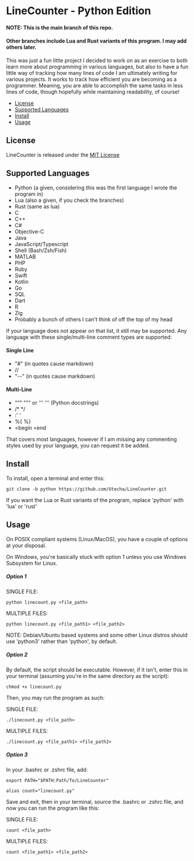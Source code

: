 # LineCounter - Python Edition

#### NOTE: This is the main branch of this repo. 
#### Other branches include Lua and Rust variants of this program. I may add others later.

This was just a fun little project I decided to work on as an exercise to both learn more about programming in various languages, but also to have a fun little way of tracking how many lines of code I am ultimately writing for various projects. It works to track how efficient you are becoming as a programmer. Meaning, you are able to accomplish the same tasks in less lines of code, though hopefully while maintaining readability, of course!

- [License](#license)
- [Supported Languages](#supported-languages)
- [Install](#install)
- [Usage](#usage)

## License

LineCounter is released under the [MIT License](https://github.com/Utecha/LineCounter/blob/python/LICENSE)

## Supported Languages

- Python (a given, considering this was the first language I wrote the program in)
- Lua (also a given, if you check the branches)
- Rust (same as lua)
- C 
- C++
- C#
- Objective-C
- Java
- JavaScript/Typescript
- Shell (Bash/Zsh/Fish)
- MATLAB
- PHP
- Ruby
- Swift
- Kotlin
- Go
- SQL
- Dart
- R
- Zig
- Probably a bunch of others I can't think of off the top of my head

If your language does not appear on that list, it still may be supported. Any language with these single/multi-line comment types are supported:

#### Single Line
- "#" (in quotes cause markdown)
- //
- "--" (in quotes cause markdown)

#### Multi-Line
- """ """ or ''' ''' (Python docstrings)
- /* */
- :' '
- %{ %}
- =begin =end

That covers most languages, however if I am missing any commenting styles used by your language, you can request it be added.

## Install

To install, open a terminal and enter this:

```
git clone -b python https://github.com/Utecha/LineCounter.git
```

If you want the Lua or Rust variants of the program, replace 'python' with 'lua' or 'rust'

## Usage

On POSIX compliant systems (Linux/MacOS), you have a couple of options at your disposal.

On Windows, you're basically stuck with option 1 unless you use Windows Subsystem for Linux.

##### Option 1
SINGLE FILE:

```
python linecount.py <file_path>
```

MULTIPLE FILES:

```
python linecount.py <file_path1> <file_path2>
```

NOTE: Debian/Ubuntu based systems and some other Linux distros should use 'python3' rather than 'python', by default.

##### Option 2
By default, the script should be executable. However, if it isn't, enter this in your terminal (assuming you're in the same directory as the script):

```
chmod +x linecount.py
```

Then, you may run the program as such:

SINGLE FILE:

```
./linecount.py <file_path>
```

MULTIPLE FILES:

```
./linecount.py <file_path1> <file_path2>
```

##### Option 3
In your .bashrc or .zshrc file, add:

```
export PATH="$PATH:Path/To/LineCounter"
 
alias count="linecount.py"
```

Save and exit, then in your terminal, source the .bashrc or .zshrc file, and now you can run the program like this:

SINGLE FILE:

```
count <file_path>
```

MULTIPLE FILES:

```
count <file_path1> <file_path2>
```
